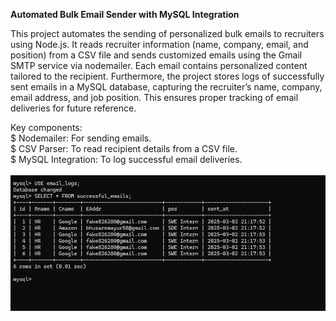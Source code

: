 <b>Automated Bulk Email Sender with MySQL Integration</b>

This project automates the sending of personalized bulk emails to recruiters using Node.js. It reads recruiter information (name, company, email, and position) from a CSV file and sends customized emails using the Gmail SMTP service via nodemailer. Each email contains personalized content tailored to the recipient.
Furthermore, the project stores logs of successfully sent emails in a MySQL database, capturing the recruiter’s name, company, email address, and job position. This ensures proper tracking of email deliveries for future reference.

Key components:<br>
$ Nodemailer: For sending emails.<br>
$ CSV Parser: To read recipient details from a CSV file.<br>
$ MySQL Integration: To log successful email deliveries.<br>
<br>
![Mysql table](./screenshots\MySQL_table.png)
